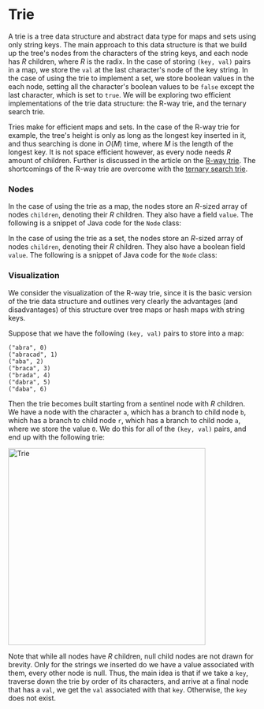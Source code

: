 # Trie

A trie is a tree data structure and abstract data type for maps and sets using only string keys. 
The main approach to this data structure is that we build up the tree's nodes from the characters
of the string keys, and each node has $R$ children, where $R$ is the radix. In the case of storing
`(key, val)` pairs in a map, we store the `val` at the last character's node of the key string.
In the case of using the trie to implement a set, we store boolean values in the each node, setting
all the character's boolean values to be `false` except the last character, which is set to `true`.
We will be exploring two efficient implementations of the trie data structure: the R-way trie, and
the ternary search trie. 

Tries make for efficient maps and sets. In the case of the R-way trie for example, the tree's height
is only as long as the longest key inserted in it, and thus searching is done in $O(M)$ time, where
$M$ is the length of the longest key. It is not space efficient however, as every node needs $R$
amount of children. Further is discussed in the article on the 
[R-way trie](/categories/algorithms/strings/r-way-trie). The shortcomings of the R-way trie are 
overcome with the [ternary search trie](/categories/algorithms/strings/ternary-search-trie). 

### Nodes

In the case of using the trie as a map, the nodes store an $R$-sized array of nodes `children`, 
denoting their $R$ children. They also have a field `value`. The following is a snippet of Java code
for the `Node` class:

<script src="https://gist.github.com/eliucs/b685b0ff0ff6cc706cdef8d178f64892.js"></script>

In the case of using the trie as a set, the nodes store an $R$-sized array of nodes `children`, 
denoting their $R$ children. They also have a boolean field `value`. The following is a snippet of
Java code for the `Node` class:

<script src="https://gist.github.com/eliucs/6d0e1dc54fda8d6778eb3f22a4842bea.js"></script>

### Visualization

We consider the visualization of the R-way trie, since it is the basic version of the trie data 
structure and outlines very clearly the advantages (and disadvantages) of this structure over tree
maps or hash maps with string keys.

Suppose that we have the following `(key, val)` pairs to store into a map:

```
("abra", 0)
("abracad", 1)
("aba", 2)
("braca", 3)
("brada", 4)
("dabra", 5)
("daba", 6)
```

Then the trie becomes built starting from a sentinel node with $R$ children. We have a node with 
the character `a`, which has a branch to child node `b`, which has a branch to child node `r`, 
which has a branch to child node `a`, where we store the value `0`. We do this for all of the 
`(key, val)` pairs, and end up with the following trie:

<img src="https://i.imgur.com/dZU8LuB.png" alt="Trie" width="400" height="400">

Note that while all nodes have $R$ children, null child nodes are not drawn for brevity. Only for 
the strings we inserted do we have a value associated with them, every other node is null. Thus, the
main idea is that if we take a `key`, traverse down the trie by order of its characters, and arrive 
at a final node that has a `val`, we get the `val` associated with that `key`. Otherwise, the `key`
does not exist.
